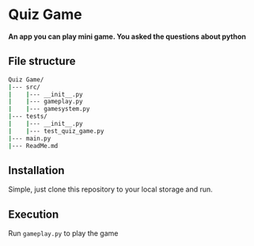 # Quiz Game
**An app you can play mini game. You asked the questions about python**

## File structure
```bash
Quiz Game/
|--- src/
|    |--- __init__.py
|    |--- gameplay.py
|    |--- gamesystem.py
|--- tests/
|    |--- __init__.py
|    |--- test_quiz_game.py
|--- main.py
|--- ReadMe.md
```


## Installation
Simple, just clone this repository to your local storage and run.


## Execution
Run `gameplay.py` to play the game
